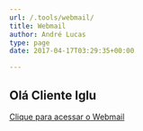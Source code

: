 ```yaml
---
url: /.tools/webmail/
title: Webmail
author: André Lucas
type: page
date: 2017-04-17T03:29:35+00:00

---
```


## Olá Cliente Iglu ##

<a href="http://blog.igluonline.com/.tools/webmail/">Clique para acessar o Webmail</a>
